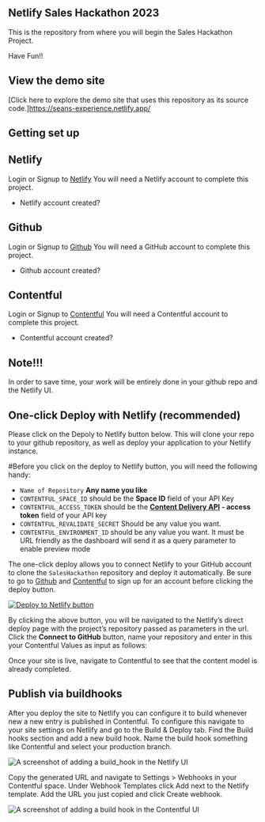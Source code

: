 ## Netlify Sales Hackathon 2023

This is the repository from where you will begin the Sales Hackathon Project.

Have Fun!!

## View the demo site
[Click here to explore the demo site that uses this repository as its source code.]https://seans-experience.netlify.app/

## Getting set up

## Netlify 
Login or Signup to [Netlify](https://app.netlify.com)
You will need a Netlify account to complete this project. 
-  Netlify account created? 

## Github

Login or Signup to [Github](https://github.com/signup?source=login)
You will need a GitHub account to complete this project. 
- Github account created? 

## Contentful

Login or Signup to [Contentful](https://www.contentful.com/sign-up/) 
You will need a Contentful account to complete this project. 
- Contentful account created?

## Note!!!
In order to save time, your work will be entirely done in your github repo and the Netlify UI. 

## One-click Deploy with Netlify (recommended)

Please click on the Depoly to Netlify button below. This will clone your repo to your github repository, as well as deploy your application to your Netlify instance. 

#Before you click on the deploy to Netlify button, you will need the following handy:

- `Name of Repository` **Any name you like** 
- `CONTENTFUL_SPACE_ID` should be the **Space ID** field of your API Key
- `CONTENTFUL_ACCESS_TOKEN` should be the **[Content Delivery API](https://www.contentful.com/developers/docs/references/content-delivery-api/) - access token** field of your API key
- `CONTENTFUL_REVALIDATE_SECRET` Should be any value you want.
- `CONTENTFUL_ENVIRONMENT_ID` should be any value you want. It must be URL friendly as the dashboard will send it as a query parameter to enable preview mode

The one-click deploy allows you to connect Netlify to your GitHub account to clone the `SalesHackathon` repository and deploy it automatically. Be sure to go to [Github](https://github.com/signup?source=login) and [Contentful](https://www.contentful.com/sign-up/) to sign up for an account before clicking the deploy button.

[![Deploy to Netlify button](https://www.netlify.com/img/deploy/button.svg)](https://app.netlify.com/start/deploy?repository=https://github.com/Netlify-Moneytronic/SalesHackathon)

By clicking the above button, you will be navigated to the Netlify’s direct deploy page with the project’s repository passed as parameters in the url. Click the **Connect to GitHub** button, name your repository and enter in this your Contentful Values as input as follows: 

Once your site is live, navigate to Contentful to see that the content model is already completed. 

## Publish via buildhooks

After you deploy the site to Netlify you can configure it to build whenever new a new entry is published in Contentful. To configure this navigate to your site settings on Netlify and go to the Build & Deploy tab. Find the Build hooks section and add a new build hook. Name the build hook something like Contentful and select your production branch.

![A screenshot of adding a build_hook in the Netlify UI](screenshot_create_build_hook.png)

Copy the generated URL and navigate to Settings > Webhooks in your Contentful space. Under Webhook Templates click Add next to the Netlify template. Add the URL you just copied and click Create webhook.

![A screenshot of adding a build hook in the Contentful UI](screenshot_configure_build_hook.png)
